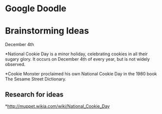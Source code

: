 # Google Doodle
# Brainstorming Ideas


December 4th 

*National Cookie Day is a minor holiday, celebrating cookies in all their sugary glory. It occurs on December 4th of every year, but is not widely observed.

*Cookie Monster proclaimed his own National Cookie Day in the 1980 book The Sesame Street Dictionary.


## Research for ideas
*http://muppet.wikia.com/wiki/National_Cookie_Day


